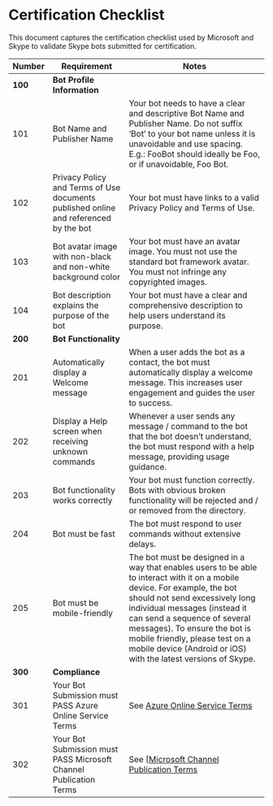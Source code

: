 # Certification Checklist
This document captures the certification checklist used by Microsoft and Skype to validate Skype bots submitted for certification.

| Number | Requirement | Notes |
| ----------- | ------ | ------ |
| **100** | **Bot Profile Information** |
| 101 | Bot Name and Publisher Name | Your bot needs to have a clear and descriptive Bot Name and Publisher Name. Do not suffix ‘Bot’ to your bot name unless it is unavoidable and use spacing. E.g.: FooBot should ideally be Foo, or if unavoidable, Foo Bot.|
| 102 | Privacy Policy and Terms of Use documents published online and referenced by the bot | Your bot must have links to a valid Privacy Policy and Terms of Use. |
| 103 | Bot avatar image with non-black and non-white background color | Your bot must have an avatar image. You must not use the standard bot framework avatar. You must not infringe any copyrighted images. |
| 104 | Bot description explains the purpose of the bot | Your bot must have a clear and comprehensive description to help users understand its purpose. |
| **200** | **Bot Functionality** |
| 201 | Automatically display a Welcome message | When a user adds the bot as a contact, the bot must automatically display a welcome message. This increases user engagement and guides the user to success. |
| 202 | Display a Help screen when receiving unknown commands | Whenever a user sends any message / command to the bot that the bot doesn’t understand, the bot must respond with a help message, providing usage guidance. |
| 203 | Bot functionality works correctly |  Your bot must function correctly. Bots with obvious broken functionality will be rejected and / or removed from the directory. |
| 204 | Bot must be fast | The bot must respond to user commands without extensive delays.|
| 205 | Bot must be mobile-friendly | The bot must be designed in a way that enables users to be able to interact with it on a mobile device. For example, the bot should not send excessively long individual messages (instead it can send a sequence of several messages). To ensure the bot is mobile friendly, please test on a mobile device (Android or iOS) with the latest versions of Skype. |
| **300** | **Compliance** |
| 301 | Your Bot Submission must PASS Azure Online Service Terms| See [Azure Online Service Terms]( https://azure.microsoft.com/en-gb/support/legal/)|
| 302 | Your Bot Submission must PASS Microsoft Channel Publication Terms | See [[Microsoft Channel Publication Terms](https://www.botframework.com/content/bot-service-channels-terms.htm) |
